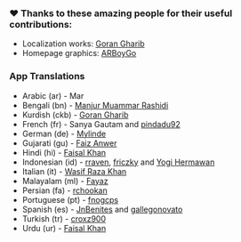 ### ❤️ Thanks to these amazing people for their useful contributions:

- Localization works: [Goran Gharib](https://facebook.com/goran90909)
- Homepage graphics: [ARBoyGo](https://github.com/ARBoyGo)

### App Translations

- Arabic (ar) - Mar
- Bengali (bn) - [Manjur Muammar Rashidi](https://github.com/rashidi77)
- Kurdish (ckb) - [Goran Gharib](https://facebook.com/goran90909)
- French (fr) - Sanya Gautam and [pindadu92](https://github.com/pindadu92)
- German (de) - [Mylinde](https://github.com/Mylinde)
- Gujarati (gu) - [Faiz Anwer](https://github.com/TheAnwerFaiz)
- Hindi (hi) - [Faisal Khan](https://github.com/faisalcodes)
- Indonesian (id) - [rraven](https://instagram.com/r4ravv), [friczky](https://github.com/friczky) and [Yogi Hermawan](https://github.com/yHpgi)
- Italian (it) - [Wasif Raza Khan](https://www.instagram.com/wasifffff5)
- Malayalam (ml) - [Fayaz](https://github.com/Sharpentine)
- Persian (fa) - [rchookan](https://github.com/rchookan)
- Portuguese (pt) - [fnogcps](https://github.com/fnogcps)
- Spanish (es) - [JnBenites](https://github.com/JnBenites) and [gallegonovato](https://github.com/gallegonovato)
- Turkish (tr) - [croxz900](https://github.com/croxz900)
- Urdu (ur) - [Faisal Khan](https://github.com/faisalcodes)

